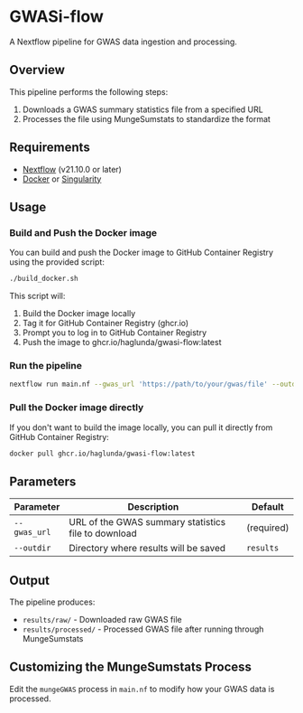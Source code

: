 # GWASi-flow

A Nextflow pipeline for GWAS data ingestion and processing.

## Overview

This pipeline performs the following steps:
1. Downloads a GWAS summary statistics file from a specified URL
2. Processes the file using MungeSumstats to standardize the format

## Requirements

- [Nextflow](https://www.nextflow.io/) (v21.10.0 or later)
- [Docker](https://www.docker.com/) or [Singularity](https://sylabs.io/singularity/)

## Usage

### Build and Push the Docker image

You can build and push the Docker image to GitHub Container Registry using the provided script:

```bash
./build_docker.sh
```

This script will:
1. Build the Docker image locally
2. Tag it for GitHub Container Registry (ghcr.io)
3. Prompt you to log in to GitHub Container Registry
4. Push the image to ghcr.io/haglunda/gwasi-flow:latest

### Run the pipeline

```bash
nextflow run main.nf --gwas_url 'https://path/to/your/gwas/file' --outdir 'results'
```

### Pull the Docker image directly

If you don't want to build the image locally, you can pull it directly from GitHub Container Registry:

```bash
docker pull ghcr.io/haglunda/gwasi-flow:latest
```

## Parameters

| Parameter | Description | Default |
|-----------|-------------|---------|
| `--gwas_url` | URL of the GWAS summary statistics file to download | (required) |
| `--outdir` | Directory where results will be saved | `results` |

## Output

The pipeline produces:
- `results/raw/` - Downloaded raw GWAS file
- `results/processed/` - Processed GWAS file after running through MungeSumstats

## Customizing the MungeSumstats Process

Edit the `mungeGWAS` process in `main.nf` to modify how your GWAS data is processed.
